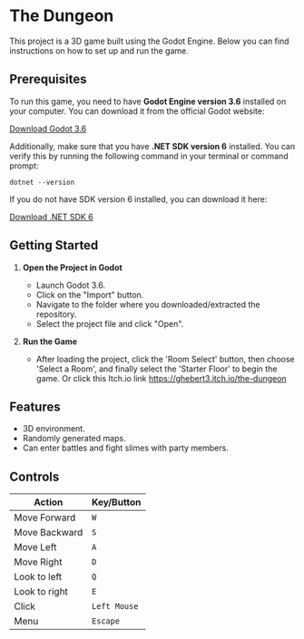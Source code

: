 # The Dungeon

This project is a 3D game built using the Godot Engine. Below you can find instructions on how to set up and run the game.

## Prerequisites

To run this game, you need to have **Godot Engine version 3.6** installed on your computer. You can download it from the official Godot website:

[Download Godot 3.6](https://godotengine.org/download)

Additionally, make sure that you have **.NET SDK version 6** installed. You can verify this by running the following command in your terminal or command prompt:
```
dotnet --version
```
If you do not have SDK version 6 installed, you can download it here:

[Download .NET SDK 6](https://dotnet.microsoft.com/download/dotnet/6.0)

## Getting Started

1. **Open the Project in Godot**
   - Launch Godot 3.6.
   - Click on the "Import" button.
   - Navigate to the folder where you downloaded/extracted the repository.
   - Select the project file and click "Open".

2. **Run the Game**
   - After loading the project, click the 'Room Select' button, then choose 'Select a Room', and finally select the 'Starter Floor' to begin the game.
Or
   click this Itch.io link https://ghebert3.itch.io/the-dungeon

## Features

- 3D environment.
- Randomly generated maps.
- Can enter battles and fight slimes with party members.

## Controls

| Action          | Key/Button       |
|-----------------|------------------|
| Move Forward    | `W`              |
| Move Backward   | `S`              |
| Move Left       | `A`              |
| Move Right      | `D`              |
| Look to left	   | `Q`		          |
| Look to right	| `E`		          |
| Click           | `Left Mouse`     |
| Menu            | `Escape`         |




